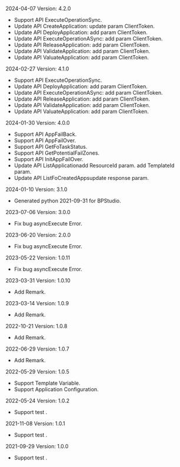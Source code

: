 2024-04-07 Version: 4.2.0
- Support API ExecuteOperationSync.
- Update API CreateApplication: update param ClientToken.
- Update API DeployApplication: add param ClientToken.
- Update API ExecuteOperationASync: add param ClientToken.
- Update API ReleaseApplication: add param ClientToken.
- Update API ValidateApplication: add param ClientToken.
- Update API ValuateApplication: add param ClientToken.


2024-02-27 Version: 4.1.0
- Support API ExecuteOperationSync.
- Update API DeployApplication: add param ClientToken.
- Update API ExecuteOperationASync: add param ClientToken.
- Update API ReleaseApplication: add param ClientToken.
- Update API ValidateApplication: add param ClientToken.
- Update API ValuateApplication: add param ClientToken.


2024-01-30 Version: 4.0.0
- Support API AppFailBack.
- Support API AppFailOver.
- Support API GetFoTaskStatus.
- Support API GetPotentialFailZones.
- Support API InitAppFailOver.
- Update API ListApplicationadd ResourceId param.
add TemplateId param.
- Update API ListFoCreatedAppsupdate response param.


2024-01-10 Version: 3.1.0
- Generated python 2021-09-31 for BPStudio.

2023-07-06 Version: 3.0.0
- Fix bug asyncExecute Error.

2023-06-20 Version: 2.0.0
- Fix bug asyncExecute Error.

2023-05-22 Version: 1.0.11
- Fix bug asyncExecute Error.

2023-03-31 Version: 1.0.10
- Add Remark.

2023-03-14 Version: 1.0.9
- Add Remark.

2022-10-21 Version: 1.0.8
- Add Remark.

2022-06-29 Version: 1.0.7
- Add Remark.

2022-05-29 Version: 1.0.5
- Support Template Variable.
- Support Application Configuration.

2022-05-24 Version: 1.0.2
- Support test .

2021-11-08 Version: 1.0.1
- Support test .

2021-09-29 Version: 1.0.0
- Support test .

